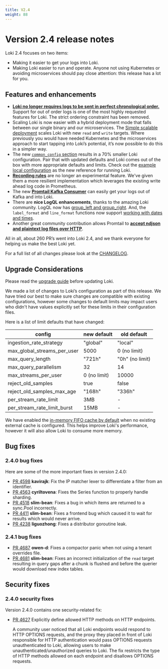 ```yaml
---
title: V2.4
weight: 88
---
```


# Version 2.4 release notes

Loki 2.4 focuses on two items:

* Making it easier to get your logs into Loki. 
* Making Loki easier to run and operate. Anyone not using Kubernetes or avoiding microservices should pay close attention: this release has a lot for you.

## Features and enhancements

* [**Loki no longer requires logs to be sent in perfect chronological order.**](../../configuration/#accept-out-of-order-writes) Support for out of order logs is one of the most highly requested features for Loki. The strict ordering constraint has been removed.
* Scaling Loki is now easier with a hybrid deployment mode that falls between our single binary and our microservices. The [Simple scalable deployment](../../fundamentals/architecture/#modes-of-operation) scales Loki with new `read` and `write` targets. Where previously you would have needed Kubernetes and the microservices approach to start tapping into Loki’s potential, it’s now possible to do this in a simpler way.
* The new [`common_config` section](../../configuration/#common_config) results in a 70% smaller Loki configuration. Pair that with updated defaults and Loki comes out of the box with more appropriate defaults and limits. Check out the [example local configuration](https://github.com/grafana/loki/blob/main/cmd/loki/loki-local-config.yaml) as the new reference for running Loki.
* [**Recording rules**](../../rules/#recording-rules) are no longer an experimental feature. We've given them a more resilient implementation which leverages the existing write ahead log code in Prometheus.
* The new [**Promtail Kafka Consumer**](../../clients/promtail/scraping/#kafka) can easily get your logs out of Kafka and into Loki.
* There are **nice LogQL enhancements**, thanks to the amazing Loki community. LogQL now has [group_left and group_right](../../logql/#many-to-one-and-one-to-many-vector-matches). And, the `label_format` and `line_format` functions now support [working with dates and times](../../logql/template_functions/#now).
* Another great community contribution allows Promtail to [**accept ndjson and plaintext log files over HTTP**](../../clients/promtail/configuration/#loki_push_api).

All in all, about 260 PR’s went into Loki 2.4, and we thank everyone for helping us make the best Loki yet.

For a full list of all changes please look at the [CHANGELOG](https://github.com/grafana/loki/blob/main/CHANGELOG.md#240-20211105).

## Upgrade Considerations

Please read the [upgrade guide](../../upgrading/#240) before updating Loki.

We made a lot of changes to Loki’s configuration as part of this release.
We have tried our best to make sure changes are compatible with existing configurations, however some changes to default limits may impact users who didn't have values explicitly set for these limits in their configuration files.

Here is a list of limit defaults that have changed:

| config | new default | old default |
| --- | --- | --- |
| ingestion_rate_strategy | "global" | "local" |
| max_global_streams_per_user | 5000 | 0 (no limit) |
| max_query_length | "721h" | "0h" (no limit) |
| max_query_parallelism | 32 | 14 |
| max_streams_per_user | 0 (no limit) | 10000 |
| reject_old_samples | true | false |
| reject_old_samples_max_age | "168h" | "336h" |
| per_stream_rate_limit | 3MB | - |
| per_stream_rate_limit_burst | 15MB | - |

We have enabled the [in-memory FIFO cache by default](https://github.com/grafana/loki/pull/4519) when no existing external cache is configured. This helps improve Loki's performance, however it will also allow Loki to consume more memory.

## Bug fixes

### 2.4.0 bug fixes

Here are some of the more important fixes in version 2.4.0:

* [PR 4598](https://github.com/grafana/loki/pull/4598) **kavirajk**: Fix the IP matcher lexer to differentiate a filter from an identifier.
* [PR 4563](https://github.com/grafana/loki/pull/4563) **cyriltovena**: Fixes the Series function to properly handle sharding.
* [PR 4518](https://github.com/grafana/loki/pull/4518) **slim-bean**: Fixes a bug in which items are returned to a sync.Pool incorrectly.
* [PR 4411](https://github.com/grafana/loki/pull/4411) **slim-bean**: Fixes a frontend bug which caused it to wait for results which would never arrive.
* [PR 4238](https://github.com/grafana/loki/pull/4238) **liguozhong**: Fixes a distributor goroutine leak.

### 2.4.1 bug fixes

* [PR 4687](https://github.com/grafana/loki/pull/4687) **owen-d**: Fixes a compactor panic when not using a tenant overrides file.
* [PR 4681](https://github.com/grafana/loki/pull/4681) **slim-bean**: Fixes an incorrect initialization of the `read` target resulting in query gaps after a chunk is flushed and before the querier would download new index tables.

## Security fixes

### 2.4.0 security fixes

Version 2.4.0 contains one security-related fix:

* [PR 4627](https://github.com/grafana/loki/pull/4627) Explicitly define allowed HTTP methods on HTTP endpoints.

    A community user noticed that all Loki endpoints would respond to HTTP OPTIONS requests, and the proxy they placed in front of Loki responsible for HTTP authentication would pass OPTIONS requests unauthenticated to Loki, allowing users to make unauthenticated/unauthorized queries to Loki. The fix restricts the type of HTTP methods allowed on each endpoint and disallows OPTIONS requests.

